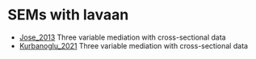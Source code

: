 # SEMs with lavaan

  + [Jose_2013](https://github.com/smusp/SEMs_with_lavaan/tree/main/Jose_2013) Three variable mediation with cross-sectional data
  + [Kurbanoglu_2021](https://github.com/smusp/SEMs_with_lavaan/tree/main/Kurbanoglu_2021) Three variable mediation with cross-sectional data
